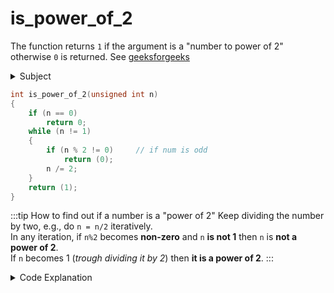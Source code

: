 # is_power_of_2

The function returns `1` if the argument is a "number to power of 2" otherwise `0` is returned. See [geeksforgeeks](https://www.geeksforgeeks.org/program-to-find-whether-a-given-number-is-power-of-2/)

<details>
<summary>Subject</summary>

### Subject

    Assignment name  : is_power_of_2
    Expected files   : is_power_of_2.c
    Allowed functions: None
    --------------------------------------------------------------------------------

    Write a function that determines if a given number is a power of 2.

    This function returns 1 if the given number is a power of 2, otherwise it returns 0.

    Your function must be declared as follows:

    int	    is_power_of_2(unsigned int n);

</details>

```c showLineNumbers
int is_power_of_2(unsigned int n)
{
    if (n == 0)
        return 0;
    while (n != 1)
    {
        if (n % 2 != 0)     // if num is odd
            return (0);
        n /= 2;
    }
    return (1);
}
```

:::tip How to find out if a number is a "power of 2"
Keep dividing the number by two, e.g., do `n = n/2` iteratively.  
In any iteration, if `n%2` becomes **non-zero** and `n` **is not 1** then `n` is **not a power of 2**.  
If `n` becomes 1 (_trough dividing it by 2_) then **it is a power of 2**.
:::

<details>
<summary>Code Explanation</summary>

### Code Explanation

As you can see in the table below, the "power of 2 sequence" starts with 1, we go all the way back and then check if we have 1 left.  
To make the loop shorter and to prevent that an odd number becomes even after dividing it by 2 (_int 5 / 2 = 2_) we check first if the number is odd (_odd numbers, apart of 1, can not be a product of power by 2_).

#### Key Concepts

- **Power of 2:** A number that can be expressed as 2 raised to some exponent. E.g., 2^0 = 1, 2^1 = 2, 2^2 = 4, and so on.

- **Modulo Operator (%):** The modulo operator returns the remainder of a division operation. E.g., 5 % 2 = 1, as 5 divided by 2 leaves a remainder of 1.

#### Code Structure

- **line 3:** It first checks if `n` is equal to 0. If it is, the function immediately returns `0`, as 0 is not a "power of 2".
- **line 5:** If `n` is not equal to 0, the function enters a while loop.
- **line 7:** Inside the while loop, the function checks if `n` is divisible by 2 without leaving a remainder (i.e., n % 2 == 0). If it is not, the function returns `0`, as `n` is not a "power of 2".
- **line 9:** If `n` is divisible by 2, the function divides `n` by 2 (i.e., n /= 2) and continues the loop until `n` becomes `1`.

- **line 5:** Once `n` becomes 1, the function exits the loop and returns `1`, indicating that the input number is a "power of 2".

| 1-10        | 11-20          |
| :---------- | :------------- |
| 2^1 = 2     | 2^11 = 2048    |
| 2^2 = 4     | 2^12 = 4096    |
| 2^3 = 8     | 2^13 = 8192    |
| 2^4 = 16    | 2^14 = 16384   |
| 2^5 = 32    | 2^15 = 32768   |
| 2^6 = 64    | 2^16 = 65536   |
| 2^7 = 128   | 2^17 = 131072  |
| 2^8 = 256   | 2^18 = 262144  |
| 2^9 = 512   | 2^19 = 524288  |
| 2^10 = 1024 | 2^20 = 1048576 |

</details>
